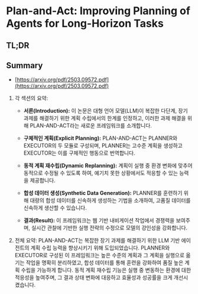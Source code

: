 # Plan-and-Act: Improving Planning of Agents for Long-Horizon Tasks
## TL;DR
## Summary
- [https://arxiv.org/pdf/2503.09572.pdf](https://arxiv.org/pdf/2503.09572.pdf)

1. 각 섹션의 요약:

   - **서론(Introduction):** 이 논문은 대형 언어 모델(LLM)이 복잡한 다단계, 장기 과제를 해결하기 위한 계획 수립에서의 한계를 인정하고, 이러한 과제 해결을 위해 PLAN-AND-ACT라는 새로운 프레임워크를 소개합니다.
   
   - **구체적인 계획(Explicit Planning):** PLAN-AND-ACT는 PLANNER와 EXECUTOR의 두 모듈로 구성되며, PLANNER는 고수준 계획을 생성하고 EXECUTOR는 이를 구체적인 행동으로 번역합니다.
   
   - **동적 계획 재수립(Dynamic Replanning):** 계획이 실행 중 환경 변화에 맞추어 동적으로 수정될 수 있도록 하여, 예기치 못한 상황에서도 적응할 수 있는 능력을 제공합니다.
   
   - **합성 데이터 생성(Synthetic Data Generation):** PLANNER를 훈련하기 위해 대량의 합성 데이터를 신속하게 생성하는 기법을 소개하여, 고품질 데이터를 신속하게 생산할 수 있습니다.
   
   - **결과(Result):** 이 프레임워크는 웹 기반 내비게이션 작업에서 경쟁력을 보여주며, 실시간 관찰에 기반한 실행 전략의 수정으로 모델의 강인성을 강화합니다.

2. 전체 요약:
   PLAN-AND-ACT는 복잡한 장기 과제를 해결하기 위한 LLM 기반 에이전트의 계획 수립 능력을 향상시키기 위해 도입되었습니다. PLANNER와 EXECUTOR로 구성된 이 프레임워크는 높은 수준의 계획과 그 계획을 실행으로 옮기는 작업을 명확히 분리하였고, 합성 데이터를 통해 훈련을 강화하여 품질 높은 계획 수립을 가능하게 합니다. 동적 계획 재수립 기능은 실행 중 변동하는 환경에 대한 적응성을 높여주며, 그 결과 상태 변화에 대응하고 효율성과 성공률을 크게 개선시켰습니다.